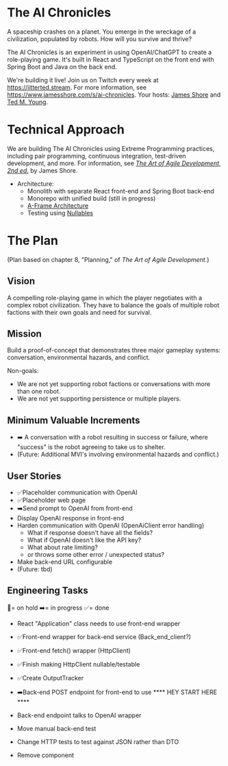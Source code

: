 # The AI Chronicles

A spaceship crashes on a planet. You emerge in the wreckage of a civilization, populated by robots. How will you survive and thrive?

The AI Chronicles is an experiment in using OpenAI/ChatGPT to create a role-playing game. It's built in React and TypeScript on the front end with Spring Boot and Java on the back end.

We're building it live! Join us on Twitch every week at https://jitterted.stream. For more information, see https://www.jamesshore.com/s/ai-chronicles. Your hosts: [James Shore](https://www.jamesshore.com) and [Ted M. Young](https://ted.dev/about).


# Technical Approach

We are building The AI Chronicles using Extreme Programming practices, including pair programming, continuous integration, test-driven development, and more. For information, see [*The Art of Agile Development, 2nd ed.*](https://www.jamesshore.com/v2/books/aoad2) by James Shore.

* Architecture:
  * Monolith with separate React front-end and Spring Boot back-end
  * Monorepo with unified build (still in progress)
  * [A-Frame Architecture](https://www.jamesshore.com/v2/projects/nullables/testing-without-mocks#a-frame-arch)
  * Testing using [Nullables](https://www.jamesshore.com/v2/projects/nullables)


# The Plan

(Plan based on chapter 8, "Planning," of *The Art of Agile Development*.)


## Vision

A compelling role-playing game in which the player negotiates with a complex robot civilization. They have to balance the goals of multiple robot factions with their own goals and need for survival.


## Mission

Build a proof-of-concept that demonstrates three major gameplay systems: conversation, environmental hazards, and conflict.

Non-goals:

* We are not yet supporting robot factions or conversations with more than one robot.
* We are not yet supporting persistence or multiple players.


## Minimum Valuable Increments

* ➡️ A conversation with a robot resulting in success or failure, where "success" is the robot agreeing to take us to shelter.
* (Future: Additional MVI's involving environmental hazards and conflict.)


## User Stories

* ✅Placeholder communication with OpenAI
* ✅Placeholder web page
* ➡️Send prompt to OpenAI from front-end
* Display OpenAI response in front-end
* Harden communication with OpenAI (OpenAiClient error handling)
  * What if response doesn't have all the fields?
  * What if OpenAI doesn't like the API key?
  * What about rate limiting?
  * or throws some other error / unexpected status?
* Make back-end URL configurable
* (Future: tbd)


## Engineering Tasks

🔷= on hold
➡️= in progress
✅= done

* React "Application" class needs to use front-end wrapper
* ✅Front-end wrapper for back-end service (Back_end_client?)
* ✅Front-end fetch() wrapper (HttpClient)
* ✅Finish making HttpClient nullable/testable
* ✅Create OutputTracker
* ➡️Back-end POST endpoint for front-end to use **** HEY START HERE ****
* Back-end endpoint talks to OpenAI wrapper

* Move manual back-end test
* Change HTTP tests to test against JSON rather than DTO
* Remove <Hello> component
